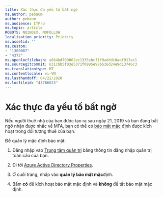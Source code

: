 ```yaml
---
title: Xác thực đa yếu tố bất ngờ
ms.author: pebaum
author: pebaum
ms.audience: ITPro
ms.topic: article
ROBOTS: NOINDEX, NOFOLLOW
localization_priority: Priority
ms.assetid: ''
ms.custom:
- "1300007"
- "4372"
ms.openlocfilehash: a664bd709062ec1335ebcf1f9adddc8aef917ac1
ms.sourcegitcommit: 631cbb5f03e5371f0995e976536d24e9d13746c3
ms.translationtype: MT
ms.contentlocale: vi-VN
ms.lasthandoff: 04/22/2020
ms.locfileid: "43766623"
---
```

# <a name="unexpected-multi-factor-authentication"></a>Xác thực đa yếu tố bất ngờ

Nếu người thuê nhà của bạn được tạo ra sau ngày 21, 2019 và bạn đang bất ngờ nhận được nhắc về MFA, bạn có thể có [bảo mật mặc](https://aka.ms/securitydefaults) định được kích hoạt trong đối tượng thuê của bạn. 

Để quản lý mặc định bảo mật:

1. Đăng nhập vào [Trung tâm quản trị](https://go.microsoft.com/fwlink/p/?linkid=834822) bằng thông tin đăng nhập quản trị toàn cầu của bạn.

2. Đi tới [Azure Active Directory Properties](https://portal.azure.com/#blade/Microsoft_AAD_IAM/ActiveDirectoryMenuBlade/Properties).

3. Ở cuối trang, nhấp vào **quản lý bảo mật mặc**định.

4. Bấm **có** để kích hoạt bảo mật mặc định và **không** để tắt bảo mật mặc định.
